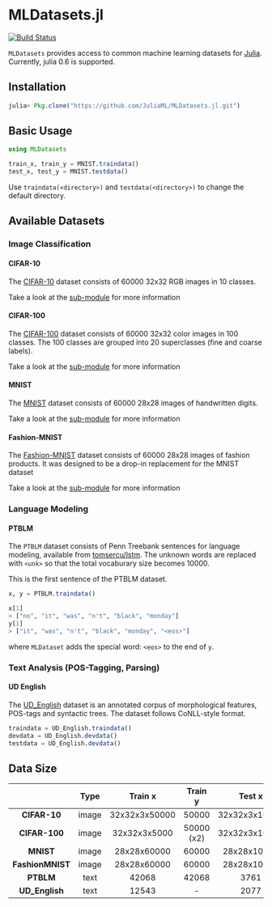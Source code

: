 # MLDatasets.jl

[![Build Status](https://travis-ci.org/JuliaML/MLDatasets.jl.svg?branch=master)](https://travis-ci.org/JuliaML/MLDatasets.jl)

`MLDatasets` provides access to common machine learning datasets
for [Julia](http://julialang.org/). Currently, julia 0.6 is
supported.

## Installation

```julia
julia> Pkg.clone("https://github.com/JuliaML/MLDatasets.jl.git")
```

## Basic Usage

```julia
using MLDatasets

train_x, train_y = MNIST.traindata()
test_x, test_y = MNIST.testdata()
```

Use `traindata(<directory>)` and `testdata(<directory>)` to change the default directory.

## Available Datasets

### Image Classification

#### CIFAR-10

The [CIFAR-10](https://www.cs.toronto.edu/~kriz/cifar.html)
dataset consists of 60000 32x32 RGB images in 10 classes.

Take a look at the [sub-module](src/CIFAR10/README.md) for more
information

#### CIFAR-100

The [CIFAR-100](https://www.cs.toronto.edu/~kriz/cifar.html)
dataset consists of 60000 32x32 color images in 100 classes. The
100 classes are grouped into 20 superclasses (fine and coarse
labels).

Take a look at the [sub-module](src/CIFAR100/README.md) for more
information

#### MNIST

The [MNIST](http://yann.lecun.com/exdb/mnist/) dataset consists
of 60000 28x28 images of handwritten digits.

Take a look at the [sub-module](src/MNIST/README.md) for more
information

#### Fashion-MNIST

The [Fashion-MNIST](https://github.com/zalandoresearch/fashion-mnist)
dataset consists of 60000 28x28 images of fashion products. It
was designed to be a drop-in replacement for the MNIST dataset

Take a look at the [sub-module](src/FashionMNIST/README.md) for more
information

### Language Modeling

#### PTBLM

The `PTBLM` dataset consists of Penn Treebank sentences for
language modeling, available from
[tomsercu/lstm](https://github.com/tomsercu/lstm). The unknown
words are replaced with `<unk>` so that the total vocaburary size
becomes 10000.

This is the first sentence of the PTBLM dataset.

```julia
x, y = PTBLM.traindata()

x[1]
> ["no", "it", "was", "n't", "black", "monday"]
y[1]
> ["it", "was", "n't", "black", "monday", "<eos>"]
```

where `MLDataset` adds the special word: `<eos>` to the end of `y`.

### Text Analysis (POS-Tagging, Parsing)

#### UD English

The [UD_English](https://github.com/UniversalDependencies/UD_English)
dataset is an annotated corpus of morphological features,
POS-tags and syntactic trees. The dataset follows CoNLL-style
format.

```julia
traindata = UD_English.traindata()
devdata = UD_English.devdata()
testdata = UD_English.devdata()
```

## Data Size
| | Type | Train x | Train y | Test x | Test y |
|:---:|:---:|:---:|:---:|:---:|:---:|
| **CIFAR-10** | image | 32x32x3x50000 | 50000 | 32x32x3x10000 | 10000 |
| **CIFAR-100** | image | 32x32x3x5000 | 50000 (x2) | 32x32x3x10000 | 10000 (x2) |
| **MNIST** | image | 28x28x60000 | 60000 | 28x28x10000 | 10000 |
| **FashionMNIST** | image | 28x28x60000 | 60000 | 28x28x10000 | 10000 |
| **PTBLM** | text | 42068 | 42068 | 3761 | 3761 |
| **UD_English** | text | 12543 | - | 2077 | - |
